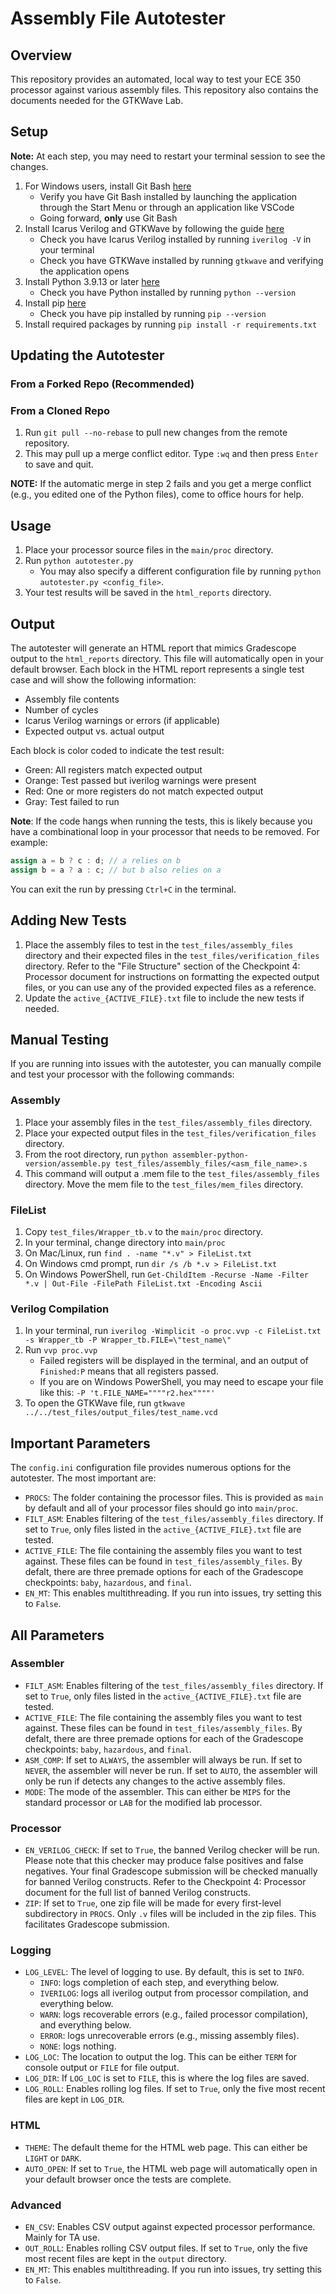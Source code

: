 # Assembly File Autotester
## Overview 
This repository provides an automated, local way to test your ECE 350 processor against various assembly files. This repository also contains the documents needed for the GTKWave Lab.

## Setup
**Note:** At each step, you may need to restart your terminal session to see the changes.
1. For Windows users, install Git Bash [here](https://git-scm.com/downloads/win)
   - Verify you have Git Bash installed by launching the application through the Start Menu or through an application like VSCode
   - Going forward, **only** use Git Bash 
2. Install Icarus Verilog and GTKWave by following the guide [here](https://docs.google.com/document/d/1RaLEdjCxocIHsXdHlYIY3IXyU-FsCGMA046p8uV3ypU/edit?usp=drive_link)
   - Check you have Icarus Verilog installed by running `iverilog -V` in your terminal
   - Check you have GTKWave installed by running `gtkwave` and verifying the application opens
3. Install Python 3.9.13 or later [here](https://www.python.org/downloads/)
   - Check you have Python installed by running `python --version`
4. Install pip [here](https://pip.pypa.io/en/stable/installation/)
   - Check you have pip installed by running `pip --version`
5. Install required packages by running `pip install -r requirements.txt`

## Updating the Autotester 
### From a Forked Repo (Recommended)

### From a Cloned Repo
1. Run `git pull --no-rebase` to pull new changes from the remote repository.
2. This may pull up a merge conflict editor. Type `:wq` and then press `Enter` to save and quit. 

**NOTE:** If the automatic merge in step 2 fails and you get a merge conflict (e.g., you edited one of the Python files), come to office hours for help. 


## Usage
1. Place your processor source files in the `main/proc` directory.
2. Run `python autotester.py`
    - You may also specify a different configuration file by running `python autotester.py <config_file>`.
3. Your test results will be saved in the `html_reports` directory.

## Output
The autotester will generate an HTML report that mimics Gradescope output to the `html_reports` directory. This file will automatically open in your default browser. Each block in the HTML report represents a single test case and will show the following information:
* Assembly file contents
* Number of cycles
* Icarus Verilog warnings or errors (if applicable)
* Expected output vs. actual output


Each block is color coded to indicate the test result:
* Green: All registers match expected output
* Orange: Test passed but iverilog warnings were present
* Red: One or more registers do not match expected output
* Gray: Test failed to run

**Note**: If the code hangs when running the tests, this is likely because you have a combinational loop in your processor that needs to be removed. For example:
```verilog
assign a = b ? c : d; // a relies on b
assign b = a ? a : c; // but b also relies on a
```
You can exit the run by pressing `Ctrl+C` in the terminal.


## Adding New Tests
1. Place the assembly files to test in the `test_files/assembly_files` directory and their expected files in the `test_files/verification_files` directory. Refer to the "File Structure" section of the Checkpoint 4: Processor document for instructions on formatting the expected output files, or you can use any of the provided expected files as a reference.
2. Update the `active_{ACTIVE_FILE}.txt` file to include the new tests if needed.

## Manual Testing
If you are running into issues with the autotester, you can manually compile and test your processor with the following commands:
### Assembly
1. Place your assembly files in the `test_files/assembly_files` directory.
2. Place your expected output files in the `test_files/verification_files` directory.
3. From the root directory, run `python assembler-python-version/assemble.py test_files/assembly_files/<asm_file_name>.s`
4. This command will output a .mem file to the `test_files/assembly_files` directory. Move the mem file to the `test_files/mem_files` directory.
### FileList
1. Copy `test_files/Wrapper_tb.v` to the `main/proc` directory.
2. In your terminal, change directory into `main/proc`
3. On Mac/Linux, run `find . -name "*.v" > FileList.txt`
3. On Windows cmd prompt, run `dir /s /b *.v > FileList.txt`
3. On Windows PowerShell, run `Get-ChildItem -Recurse -Name -Filter *.v | Out-File -FilePath FileList.txt -Encoding Ascii`
### Verilog Compilation
1. In your terminal, run `iverilog -Wimplicit -o proc.vvp -c FileList.txt -s Wrapper_tb -P Wrapper_tb.FILE=\"test_name\"`
2. Run `vvp proc.vvp`
   - Failed registers will be displayed in the terminal, and an output of `Finished:P` means that all registers passed.
   - If you are on Windows PowerShell, you may need to escape your file like this: `-P 't.FILE_NAME=""""r2.hex""""'`
3. To open the GTKWave file, run `gtkwave ../../test_files/output_files/test_name.vcd`

## Important Parameters
The `config.ini` configuration file provides numerous options for the autotester. The most important are:
* `PROCS`: The folder containing the processor files. This is provided as `main` by default and all of your processor files should go into `main/proc`. 
* `FILT_ASM`: Enables filtering of the `test_files/assembly_files` directory. If set to `True`, only files listed in the `active_{ACTIVE_FILE}.txt` file are tested. 
* `ACTIVE_FILE`: The file containing the assembly files you want to test against. These files can be found in `test_files/assembly_files`. By defalt, there are three premade options for each of the Gradescope checkpoints: `baby`, `hazardous`, and `final`. 
* `EN_MT`: This enables multithreading. If you run into issues, try setting this to `False`. 

## All Parameters
### Assembler
* `FILT_ASM`: Enables filtering of the `test_files/assembly_files` directory. If set to `True`, only files listed in the `active_{ACTIVE_FILE}.txt` file are tested. 
* `ACTIVE_FILE`: The file containing the assembly files you want to test against. These files can be found in `test_files/assembly_files`. By defalt, there are three premade options for each of the Gradescope checkpoints: `baby`, `hazardous`, and `final`. 
* `ASM_COMP`: If set to `ALWAYS`, the assembler will always be run. If set to `NEVER`, the assembler will never be run. If set to `AUTO`, the assembler will only be run if detects any changes to the active assembly files.
* `MODE`: The mode of the assembler. This can either be `MIPS` for the standard processor or `LAB` for the modified lab processor.

### Processor
* `EN_VERILOG_CHECK`: If set to `True`, the banned Verilog checker will be run. Please note that this checker may produce false positives and false negatives. Your final Gradescope submission will be checked manually for banned Verilog constructs. Refer to the Checkpoint 4: Processor document for the full list of banned Verilog constructs.
* `ZIP`: If set to `True`, one zip file will be made for every first-level subdirectory in `PROCS`. Only `.v` files will be included in the zip files. This facilitates Gradescope submission.  

### Logging
* `LOG_LEVEL`: The level of logging to use. By default, this is set to `INFO`.
    * `INFO`: logs completion of each step, and everything below.
    * `IVERILOG`: logs all iverilog output from processor compilation, and everything below.
    * `WARN`: logs recoverable errors (e.g., failed processor compilation), and everything below.
    * `ERROR`: logs unrecoverable errors (e.g., missing assembly files).
    * `NONE`: logs nothing.
* `LOG_LOC`: The location to output the log. This can be either `TERM` for console output or `FILE` for file output. 
* `LOG_DIR`: If `LOG_LOC` is set to `FILE`, this is where the log files are saved. 
* `LOG_ROLL`: Enables rolling log files. If set to `True`, only the five most recent files are kept in `LOG_DIR`.

### HTML
* `THEME`: The default theme for the HTML web page. This can either be `LIGHT` or `DARK`.
* `AUTO_OPEN`: If set to `True`, the HTML web page will automatically open in your default browser once the tests are complete.

### Advanced
* `EN_CSV`: Enables CSV output against expected processor performance. Mainly for TA use. 
* `OUT_ROLL`: Enables rolling CSV output files. If set to `True`, only the five most recent files are kept in the `output` directory.
* `EN_MT`: This enables multithreading. If you run into issues, try setting this to `False`.